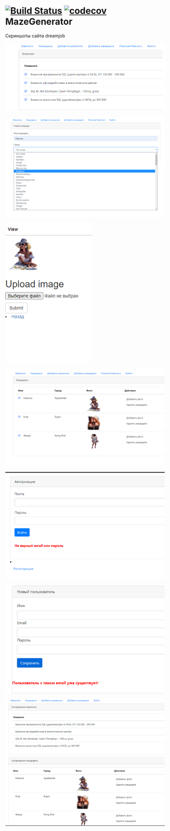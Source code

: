 [![Build Status](https://app.travis-ci.com/himax82/job4j_dreamjob.svg?branch=master)](https://app.travis-ci.com/himax82/job4j_dreamjob)
[![codecov](https://codecov.io/gh/himax82/job4j_dreamjob/branch/master/graph/badge.svg?token=TFRO533RE6)](https://codecov.io/gh/himax82/job4j_dreamjob)
MazeGenerator
=============

Скриншоты сайта dreamjob

![ScreenShot](images/1.png)

![ScreenShot](images/2.png)

![ScreenShot](images/3.png)

![ScreenShot](images/4.png)

![ScreenShot](images/5.png)

![ScreenShot](images/6.png)

![ScreenShot](images/7.png)